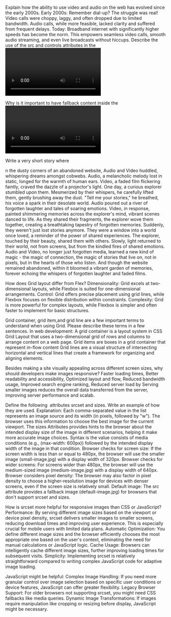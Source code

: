 Explain how the ability to use video and audio on the web has evolved since the early 2000s. Early 2000s: Remember dial-up? The struggle was real! Video calls were choppy, laggy, and often dropped due to limited bandwidth. Audio calls, while more feasible, lacked clarity and suffered from frequent delays.
Today: Broadband internet with significantly higher speeds has become the norm. This empowers seamless video calls, smooth audio streaming, and even live broadcasts without hiccups.
Describe the use of the src and controls attributes in the <video> element.
The src attribute specifies the source of the video file itself, pointing to its location on the server or locally. The controls attribute, when present, tells the browser to display the video player controls, allowing users to interact with the video (play,
**Here's a more detailed explanation of each attribute and its usage:
src Attribute: **Purpose: ** To define the URL of the video file that you want to embed on the webpage. **Syntax: ** <video src="URL_of_the_video_file">
**Value: ** It takes a string value, which is the absolute or relative URL of the video file. **Essential: ** Yes, it's a required attribute for the <video> element.

Why is it important to have fallback content inside the <video> element?
Best Practices for Fallback Content:
Offer a brief overview of the video's content within a paragraph or link to a transcript.
Include Links to Downloadable Videos:
Allow users to download the video in a compatible format for offline viewing.
Consider Using a Poster Image:
Display a static image representing the video's content, enhancing visual appeal.
Handle Errors Gracefully:
Use JavaScript to detect playback errors and display appropriate fallback messages.
Test Thoroughly:
Ensure fallback content works correctly in various browsers and scenarios.

Write a very short story where <audio> and <video> are characters.

n the dusty corners of an abandoned website, Audio and Video huddled, whispering dreams amongst cobwebs. Audio, a melancholic melody lost in static, longed for the warmth of human ears. Video, a faded film flickering faintly, craved the dazzle of a projector's light.
One day, a curious explorer stumbled upon them. Mesmerized by their whispers, he carefully lifted them, gently brushing away the dust. "Tell me your stories," he breathed, his voice a spark in their desolate world.
Audio poured out a river of forgotten laughter and tales of soaring emotions. Video, in response, painted shimmering memories across the explorer's mind, vibrant scenes danced to life. As they shared their fragments, the explorer wove them together, creating a breathtaking tapestry of forgotten memories.
Suddenly, they weren't just lost stories anymore. They were a window into a world once loved, a reminder of the power of shared experiences. The explorer, touched by their beauty, shared them with others. Slowly, light returned to their world, not from screens, but from the kindled fires of shared emotions.
Audio and Video, no longer just forgotten media, learned a new kind of magic - the magic of connection, the magic of stories that live on, not in pixels, but in the hearts of those who listen. And though the website remained abandoned, within it bloomed a vibrant garden of memories, forever echoing the whispers of forgotten laughter and faded films.

How does Grid layout differ from Flex?
Dimensionality: Grid excels at two-dimensional layouts, while Flexbox is suited for one-dimensional arrangements.
Control: Grid offers precise placement using grid lines, while Flexbox focuses on flexible distribution within constraints.
Complexity: Grid is more powerful for complex layouts, while Flexbox is simpler and often faster to implement for basic structures.

Grid container, grid item,and grid line are a few important terms to understand when using Grid. Please describe these terms in a few sentences. 
 In web development:
A grid container is a layout system in CSS Grid Layout that uses a two-dimensional grid of rows and columns to arrange content on a web page.
Grid items are boxes in a grid container that represent in-flow content
Grid lines are a visual structure of intersecting horizontal and vertical lines that create a framework for organizing and aligning elements.

Besides making a site visually appealing across different screen sizes, why should developers make images responsive?
Faster loading times, Better readability and accessibility, Optimized layout and flow, Reduced bandwidth usage, Improved search engine ranking, Reduced server load by Serving smaller images reduces the overall data transferred from the server, improving server performance and scalab.

Define the following <img> attributes srcset and sizes. Write an example of how they are used.
Explanation: Each comma-separated value in the list represents an image source and its width (in pixels, followed by "w"). The browser uses this information to choose the best image for the current viewport. The sizes Attributes provides hints to the browser about the intended display size of the image in different scenarios, helping it make more accurate image choices. Syntax is the value consists of media conditions (e.g., (max-width: 600px)) followed by the intended display width of the image in that condition.
Browser checks for screen size: If the screen width is less than or equal to 480px, the browser will use the smaller image (small-image.jpg) with a display width of 320px.
Browser checks for wider screens: For screens wider than 480px, the browser will use the medium-sized image (medium-image.jpg) with a display width of 640px.
Browser considers pixel density: The browser may also factor in pixel density to choose a higher-resolution image for devices with denser screens, even if the screen size is relatively small.
Default image: The src attribute provides a fallback image (default-image.jpg) for browsers that don't support srcset and sizes.

How is srcset more helpful for responsive images than CSS or JavaScript?
Performance: By serving different image sizes based on the viewport or device pixel density, srcset delivers smaller images to smaller screens, reducing download times and improving user experience. This is especially crucial for mobile users with limited data plans.
Automatic Optimization: You define different image sizes and the browser efficiently chooses the most appropriate one based on the user's context, eliminating the need for manual calculations or JavaScript logic.
Cache Usage: Browsers can intelligently cache different image sizes, further improving loading times for subsequent visits.
Simplicity: Implementing srcset is relatively straightforward compared to writing complex JavaScript code for adaptive image loading.

JavaScript might be helpful:
Complex Image Handling: If you need more granular control over image selection based on specific user conditions or device features, JavaScript can offer greater flexibility.
Legacy Browser Support: For older browsers not supporting srcset, you might need CSS fallbacks like media queries.
Dynamic Image Transformations: If images require manipulation like cropping or resizing before display, JavaScript might be necessary.